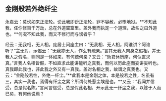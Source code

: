 ## 金刚般若外绝纤尘

永嘉云：莫谤如来正法轮。谤此我即谤正法轮，罪不容赦，必堕地狱。**不知此我，任你修百千万劫，总在外道窠窟里。盖外我而执定一个道理，故名之曰外道也。**何况不知此我，而又不修行而与谤者乎？

经云：无我相，无人相。庞居士问座主曰：“无我相、无人相，阿谁讲？阿谁听？”主无对，示偈云：“无我亦无人，作么有疏亲。”言其无我人肉身之假相，并无我人之假名，则同是一体如来，有何疏何亲？又云：”劝君休历座，何似直求真。”言我人名相皆假，不如直求此能讲能听之真我，而何以历此座而妄讲妄听也。真我即此我也，非此我之外又有一真我。盖对名相之我，故谓之真我也。又云：“金刚般若性，外绝一纤尘。”**此我本是金刚之体，本是般若之性，名虽有三，其实一我也，焉得有纤尘之累？所谓何处惹尘埃是也。**又云：“我闻并信受，总是假名陈。”言闻言信受，总是假此名相，开示此无一纤尘之我，以陈于人而已矣，有何他说焉？
